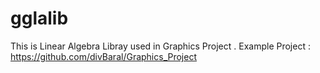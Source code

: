 # gglalib

This is Linear Algebra Libray used in Graphics Project .
Example Project : https://github.com/divBaral/Graphics_Project


